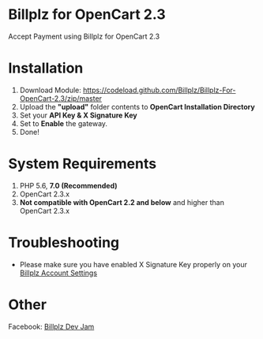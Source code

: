 # Billplz for OpenCart 2.3

Accept Payment using Billplz for OpenCart 2.3

# Installation

1. Download Module: https://codeload.github.com/Billplz/Billplz-For-OpenCart-2.3/zip/master
2. Upload the **"upload"** folder contents to **OpenCart Installation Directory**
3. Set your **API Key & X Signature Key**
4. Set to **Enable** the gateway.
5. Done!

# System Requirements

1. PHP 5.6, **7.0 (Recommended)**
2. OpenCart 2.3.x
3. **Not compatible with OpenCart 2.2 and below** and higher than OpenCart 2.3.x

# Troubleshooting

* Please make sure you have enabled X Signature Key properly on your [Billplz Account Settings](https://www.billplz.com/enterprise/setting)

# Other
Facebook: [Billplz Dev Jam](https://www.facebook.com/groups/billplzdevjam/)
